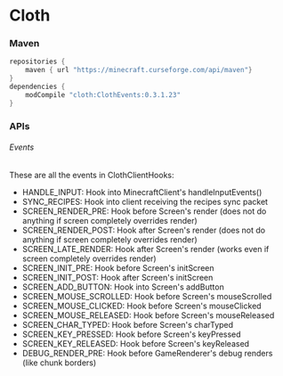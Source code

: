 # Cloth
### Maven
```groovy
repositories {
    maven { url "https://minecraft.curseforge.com/api/maven"}
}
dependencies {
    modCompile "cloth:ClothEvents:0.3.1.23"
}
```
### APIs
###### Events
These are all the events in ClothClientHooks:
- HANDLE_INPUT: Hook into MinecraftClient's handleInputEvents()
- SYNC_RECIPES: Hook into client receiving the recipes sync packet
- SCREEN_RENDER_PRE: Hook before Screen's render (does not do anything if screen completely overrides render)
- SCREEN_RENDER_POST: Hook after Screen's render (does not do anything if screen completely overrides render)
- SCREEN_LATE_RENDER: Hook after Screen's render (works even if screen completely overrides render)
- SCREEN_INIT_PRE: Hook before Screen's initScreen
- SCREEN_INIT_POST: Hook after Screen's initScreen
- SCREEN_ADD_BUTTON: Hook into Screen's addButton
- SCREEN_MOUSE_SCROLLED: Hook before Screen's mouseScrolled
- SCREEN_MOUSE_CLICKED: Hook before Screen's mouseClicked
- SCREEN_MOUSE_RELEASED: Hook before Screen's mouseReleased
- SCREEN_CHAR_TYPED: Hook before Screen's charTyped
- SCREEN_KEY_PRESSED: Hook before Screen's keyPressed
- SCREEN_KEY_RELEASED: Hook before Screen's keyReleased
- DEBUG_RENDER_PRE: Hook before GameRenderer's debug renders (like chunk borders)
